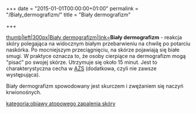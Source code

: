 +++
date = "2015-01-01T00:00:00+01:00"
permalink = "/Biały_dermografizm/"
title = "Biały dermografizm"

+++

[thumb|left|300px|Biały dermografizm|link=](/Image:Bialy-dermografizm.jpg "wikilink")**Biały dermografizm** - reakcja skóry polegająca na widocznym białym przebarwieniu na chwilę po potarciu naskórka. Po mocniejszym przeciągnięciu, na skórze pojawiają się białe smugi. W praktyce oznacza to, że osoby cierpiące na dermografizm mogą "pisać" po swojej skórze. Utrzymuje się około 15 minut. Jest to charakterystyczna cecha w [AZS](/atopedia/AZS "wikilink") (dodatkowa, czyli nie zawsze występująca).

Biały dermografizm spowodowany jest skurczem i zwężaniem się naczyń krwionośnych.

[kategoria:objawy atopowego zapalenia skóry](/atopedia/kategoria:objawy_atopowego_zapalenia_skóry "wikilink")